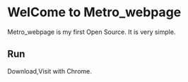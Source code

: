 # WelCome to Metro_webpage
Metro_webpage is my first Open Source. 
It is very simple.

## Run
Download,Visit with Chrome.
